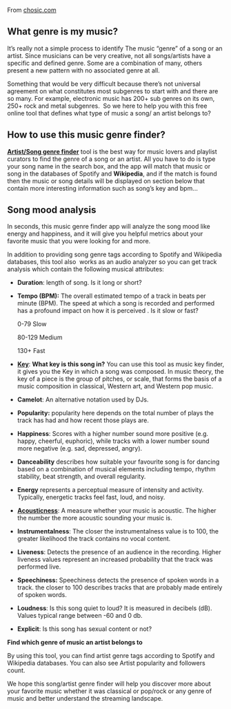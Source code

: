 From [chosic.com](https://www.chosic.com/)
## **What genre is my music?**

It’s really not a simple process to identify The music “genre” of a song or an artist. Since musicians can be very creative, not all songs/artists have a specific and defined genre. Some are a combination of many, others present a new pattern with no associated genre at all.

Something that would be very difficult because there’s not universal agreement on what constitutes most subgenres to start with and there are so many. For example, electronic music has 200+ sub genres on its own, 250+ rock and metal subgenres.  So we here to help you with this free online tool that defines what type of music a song/ an artist belongs to?

## **How to use this music genre finder?**

[**Artist/Song genre finder**](https://www.chosic.com/list-of-music-genres/) tool is the best way for music lovers and playlist curators to find the genre of a song or an artist. All you have to do is type your song name in the search box, and the app will match that music or song in the databases of Spotify and **Wikipedia**, and if the match is found then the music or song details will be displayed on section below that contain more interesting information such as song’s key and bpm…

## **Song mood analysis**

In seconds, this music genre finder app will analyze the song mood like energy and happiness, and it will give you helpful metrics about your favorite music that you were looking for and more.

In addition to providing song genre tags according to Spotify and Wikipedia databases, this tool also  works as an audio analyzer so you can get track analysis which contain the following musical attributes:

- **Duration**: length of song. Is it long or short?
- **Tempo (BPM):** The overall estimated tempo of a track in beats per minute (BPM). The speed at which a song is recorded and performed has a profound impact on how it is perceived . Is it slow or fast? 
    
    0-79 Slow
    
    80-129 Medium
    
    130+ Fast
    
- [**Key**](https://en.wikipedia.org/wiki/Key_(music)): **What key is this song in?** You can use this tool as music key finder, it gives you the Key in which a song was composed. In music theory, the key of a piece is the group of pitches, or scale, that forms the basis of a music composition in classical, Western art, and Western pop music.
- **Camelot**: An alternative notation used by DJs.
- **Popularity:** popularity here depends on the total number of plays the track has had and how recent those plays are.
- **Happiness**: Scores with a higher number sound more positive (e.g. happy, cheerful, euphoric), while tracks with a lower number sound more negative (e.g. sad, depressed, angry).
- **Danceability** describes how suitable your favourite song is for dancing based on a combination of musical elements including tempo, rhythm stability, beat strength, and overall regularity.
- **Energy** represents a perceptual measure of intensity and activity. Typically, energetic tracks feel fast, loud, and noisy.
- [**Acousticness**](https://en.wikipedia.org/wiki/Acoustic_music): A measure whether your music is acoustic. The higher the number the more acoustic sounding your music is.
- **Instrumentalness**: The closer the instrumentalness value is to 100, the greater likelihood the track contains no vocal content.
- **Liveness**: Detects the presence of an audience in the recording. Higher liveness values represent an increased probability that the track was performed live.
- **Speechiness:** Speechiness detects the presence of spoken words in a track. the closer to 100 describes tracks that are probably made entirely of spoken words.
- **Loudness**: Is this song quiet to loud? It is measured in decibels (dB). Values typical range between -60 and 0 db.
- **Explicit**: Is this song has sexual content or not?

**Find which genre of music an artist belongs to**

By using this tool, you can find artist genre tags according to Spotify and Wikipedia databases. You can also see Artist popularity and followers count.

We hope this song/artist genre finder will help you discover more about your favorite music whether it was classical or pop/rock or any genre of music and better understand the streaming landscape.